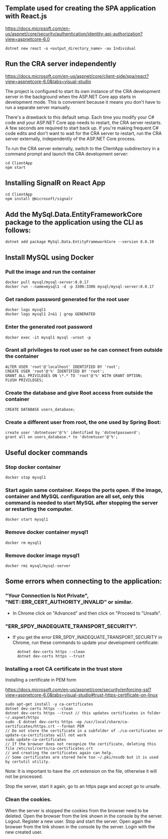 ## Template used for creating the SPA application with React.js
https://docs.microsoft.com/en-us/aspnet/core/security/authentication/identity-api-authorization?view=aspnetcore-6.0

    dotnet new react -o <output_directory_name> -au Individual

## Run the CRA server independently
https://docs.microsoft.com/en-us/aspnet/core/client-side/spa/react?view=aspnetcore-6.0&tabs=visual-studio

The project is configured to start its own instance of the CRA development server in the background when the ASP.NET Core app starts in development mode. This is convenient because it means you don't have to run a separate server manually.

There's a drawback to this default setup. Each time you modify your C# code and your ASP.NET Core app needs to restart, the CRA server restarts. A few seconds are required to start back up. If you're making frequent C# code edits and don't want to wait for the CRA server to restart, run the CRA server externally, independently of the ASP.NET Core process.

To run the CRA server externally, switch to the ClientApp subdirectory in a command prompt and launch the CRA development server:

    cd ClientApp
    npm start

## Installing SignalR on React App
    cd ClientApp
    npm install @microsoft/signalr

## Add the MySql.Data.EntityFrameworkCore package to the application using the CLI as follows:
    dotnet add package MySql.Data.EntityFrameworkCore --version 8.0.19

## Install MySQL using Docker
### Pull the image and run the container
    docker pull mysql/mysql-server:8.0.17  
    docker run --name=mysql1 -d -p 3306:3306 mysql/mysql-server:8.0.17

### Get random password generated for the root user
    docker logs mysql1  
    docker logs mysql1 2>&1 | grep GENERATED

### Enter the generated root password
    docker exec -it mysql1 mysql -uroot -p

### Grant all privileges to root user so he can connect from outside the container
    ALTER USER 'root'@'localhost' IDENTIFIED BY 'root';  
    CREATE USER 'root'@'%' IDENTIFIED BY 'root';  
    GRANT ALL PRIVILEGES ON \*.* TO 'root'@'%' WITH GRANT OPTION;  
    FLUSH PRIVILEGES;

### Create the database and give Root access from outside the container
    CREATE DATABASE users_database;

### Create a different user from root, the one used by Spring Boot:
    create user 'dotnetuser'@'%' identified by 'dotnetpassword';  
    grant all on users_database.* to 'dotnetuser'@'%';

## Useful docker commands
### Stop docker container
    docker stop mysql1

### Start again same container. Keeps the ports open. If the image, container and MySQL configuration are all set, only this command is needed to start MySQL after stopping the server or restarting the computer.
    docker start mysql1

### Remove docker container mysql1
    docker rm mysql1

### Remove docker image mysql1
    docker rmi mysql/mysql-server

## Some errors when connecting to the application:

### "Your Connection Is Not Private", "NET::ERR_CERT_AUTHORITY_INVALID" or similar.
* In Chrome click on "Advanced" and then click on "Proceed to "Unsafe".

### "ERR_SPDY_INADEQUATE_TRANSPORT_SECURITY".
* If you get the error ERR_SPDY_INADEQUATE_TRANSPORT_SECURITY in Chrome, run these commands to update your development certificate:

        dotnet dev-certs https --clean
        dotnet dev-certs https --trust

### Installing a root CA certificate in the trust store

Installing a certificate in PEM form

https://docs.microsoft.com/en-us/aspnet/core/security/enforcing-ssl?view=aspnetcore-6.0&tabs=visual-studio#trust-https-certificate-on-linux

    sudo apt-get install -y ca-certificates
    dotnet dev-certs https --clean
    dotnet dev-certs https --trust // this updates certificates in folder ~/.aspnet/https
    sudo -E dotnet dev-certs https -ep /usr/local/share/ca-certificates/https.crt --format PEM
    // Do not store the certificate in a subfolder of ./ca-certificates or update-ca-certificates will not work
    sudo update-ca-certificates
    // If the browser does not recognize the certificate, deleting this file /etc/ssl/certs/ca-certificates.crt
    // and creating the certificates again can help.
    // Some certificates are stored here too ~/.pki/nssdb but it is used by certutil utility.


Note: It is important to have the .crt extension on the file, otherwise it will not be processed.

Stop the server, start it again, go to an https page and accept go to unsafe.

### Clean the cookies.
When the server is stopped the cookies from the browser need to be deleted.
Open the browser from the link shown in the console by the server.
Logout.
Register a new user.
Stop and start the server.
Open again the browser from the link shown in the console by the server.
Login with the new created user.
